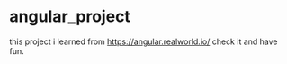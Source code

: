 # angular_project

this project i learned from  https://angular.realworld.io/
check it and have fun.

